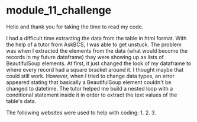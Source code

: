 # module_11_challenge

Hello and thank you for taking the time to read my code.

I had a difficult time extracting the data from the table in html format. With the help of a tutor from AskBCS, I was able to get unstuck. The problem was when I extracted the elements from the data (what would become the records in my future dataframe) they were showing up as 
lists of BeautifulSoup elements. At first, it just changed the look of my dataframe to where every record had a square bracket around it. I thought maybe that could still work. However, when I tried to change data types, an error appeared stating that basically a BeautifulSoup element 
couldn't be changed to datetime. The tutor helped me build a nested loop with a conditional statement inside it in order to extract the text values of the table's data. 

The following websites were used to help with coding:
1.
2. 
3. 
